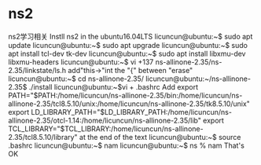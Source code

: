 # ns2
ns2学习相关
Instll ns2 in the ubuntu16.04LTS
licuncun@ubuntu:~$ sudo apt update
licuncun@ubuntu:~$ sudo apt upgrade
licuncun@ubuntu:~$ sudo apt install tcl-dev tk-dev
licuncun@ubuntu:~$ sudo apt install libxmu-dev libxmu-headers
licuncun@ubuntu:~$ vi +137 ns-allinone-2.35/ns-2.35/linkstate/ls.h
add"this->"int the "{" between "erase"
licuncun@ubuntu:~$ cd ns-allinone-2.35/
licuncun@ubuntu:~/ns-allinone-2.35$ ./install 
licuncun@ubuntu:~$vi + .bashrc
Add 
export PATH="$PATH:/home/licuncun/ns-allinone-2.35/bin:/home/licuncun/ns-allinone-2.35/tcl8.5.10/unix:/home/licuncun/ns-allinone-2.35/tk8.5.10/unix"
export LD_LIBRARY_PATH="$LD_LIBRARY_PATH:/home/licuncun/ns-allinone-2.35/otcl-1.14:/home/licuncun/ns-allinone-2.35/lib"
export TCL_LIBRARY="$TCL_LIBRARY:/home/licuncun/ns-allinone-2.35/tcl8.5.10/library"
at the end of the text
licuncun@ubuntu:~$ source .bashrc
licuncun@ubuntu:~$ nam
licuncun@ubuntu:~$ ns
% nam
That's OK
